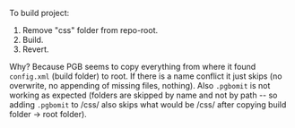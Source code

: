 To build project:
1. Remove "css" folder from repo-root.
2. Build.
3. Revert.

Why? Because PGB seems to copy everything from where it found `config.xml` (build folder) to root.
If there is a name conflict it just skips (no overwrite, no appending of missing files, nothing).
Also `.pgbomit` is not working as expected (folders are skipped by name and not by path -- 
so adding `.pgbomit` to /css/ also skips what would be /css/ after copying build folder -> root folder).